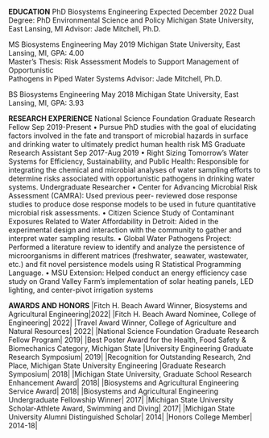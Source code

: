 **EDUCATION**
PhD Biosystems Engineering                                    Expected December 2022
  Dual Degree: PhD Environmental Science and Policy
	Michigan State University, East Lansing, MI
		Advisor: Jade Mitchell, Ph.D.	

MS Biosystems Engineering                                                   May 2019
	Michigan State University, East Lansing, MI, GPA: 4.00	
	Master’s Thesis: Risk Assessment Models to Support Management of Opportunistic 	
  Pathogens in Piped Water Systems
		Advisor: Jade Mitchell, Ph.D.	

BS Biosystems Engineering                                                   May 2018
	Michigan State University, East Lansing, MI, GPA: 3.93	


**RESEARCH EXPERIENCE**
National Science Foundation Graduate Research Fellow                 Sep 2019-Present
  •	Pursue PhD studies with the goal of elucidating factors involved in the fate and 
    transport of microbial hazards in surface and drinking water to ultimately predict 
    human health risk
MS Graduate Research Assistant                                      Sep 2017-Aug 2019
  •	Right Sizing Tomorrow’s Water Systems for Efficiency, Sustainability, and Public
    Health: Responsible for integrating the chemical and microbial analyses of water 
    sampling efforts to determine risks associated with opportunistic pathogens in 
    drinking water systems.
Undergraduate Researcher
  •	Center for Advancing Microbial Risk Assessment (CAMRA): Used previous peer-
    reviewed dose response studies to produce dose response models to be used in 
    future quantitative microbial risk assessments. 
  •	Citizen Science Study of Contaminant Exposures Related to Water Affordability in 
    Detroit: Aided in the experimental design and interaction with the community to 
    gather and interpret water sampling results.
  •	Global Water Pathogens Project: Performed a literature review to identify and 
    analyze the persistence of microorganisms in different matrices (freshwater, 
    seawater, wastewater, etc.) and fit novel persistence models using R Statistical 
    Programming Language.
  •	MSU Extension: Helped conduct an energy efficiency case study on Grand Valley 
    Farm’s implementation of solar heating panels, LED lighting, and center-pivot 
    irrigation systems

**AWARDS AND HONORS**
|Fitch H. Beach Award Winner, Biosystems and Agricultural Engineering|2022|
|Fitch H. Beach Award Nominee, College of Engineering| 2022|
|Travel Award Winner, College of Agriculture and Natural Resources|	2022|
|National Science Foundation Graduate Research Fellow Program|	2019|
|Best Poster Award for the Health, Food Safety & Biomechanics Category, Michigan State 
|University Engineering Graduate Research Symposium|	2019|
|Recognition for Outstanding Research, 2nd Place, Michigan State University Engineering 
|Graduate Research Symposium|	2018|
|Michigan State University, Graduate School Research Enhancement Award|	2018|
|Biosystems and Agricultural Engineering Service Award|	2018|
|Biosystems and Agricultural Engineering Undergraduate Fellowship Winner|	2017|
|Michigan State University Scholar-Athlete Award, Swimming and Diving|	2017|
|Michigan State University Alumni Distinguished Scholar|	2014|
|Honors College Member|	2014-18|

